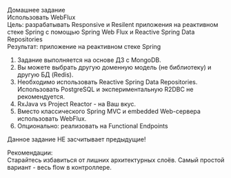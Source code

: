 Домашнее задание  
Использовать WebFlux  
Цель: разрабатывать Responsive и Resilent приложения на реактивном стеке Spring c помощью Spring Web Flux и Reactive Spring Data Repositories  
Результат: приложение на реактивном стеке Spring  
1. Задание выполняется на основе ДЗ с MongoDB.
2. Вы можете выбрать другую доменную модель (не библиотеку) и другую БД (Redis).
3. Необходимо использовать Reactive Spring Data Repositories. Использовать PostgreSQL и экспериментальную R2DBC не рекомендуется.
4. RxJava vs Project Reactor - на Ваш вкус.
5. Вместо классического Spring MVC и embedded Web-сервера использовать WebFlux.
6. Опционально: реализовать на Functional Endpoints

Данное задание НЕ засчитывает предыдущие!

Рекомендации:  
Старайтесь избавиться от лишних архитектурных слоёв. Самый простой вариант - весь flow в контроллере.